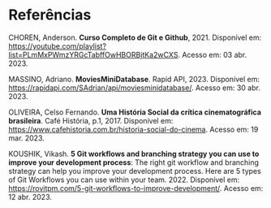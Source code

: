 # Referências

CHOREN, Anderson. **Curso Completo de Git e Github**, 2021. Disponível em: https://youtube.com/playlist?list=PLmMxPWmzYRGcTabffOwHBORBjtKa2wCXS. Acesso em: 03 abr. 2023.

MASSINO, Adriano. **MoviesMiniDatabase**. Rapid API, 2023. Disponível em: https://rapidapi.com/SAdrian/api/moviesminidatabase/. Acesso em: 30 abr. 2023.

OLIVEIRA, Celso Fernando. **Uma História Social da crítica cinematográfica brasileira**. Café História, p.1, 2017. Disponível em: https://www.cafehistoria.com.br/historia-social-do-cinema. Acesso em: 19 mar. 2023.

KOUSHIK, Vikash. **5 Git workflows and branching strategy you can use to improve your development process**: The right git workflow and branching strategy can help you improve your development process. Here are 5 types of Git Workflows you can use within your team. 2022. Disponível em: https://rovitpm.com/5-git-workflows-to-improve-development/. Acesso em: 12 abr. 2023.
